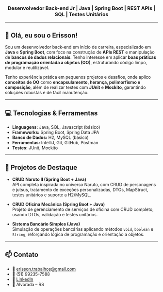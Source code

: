 <h3 align="center">Desenvolvedor Back-end Jr | Java | Spring Boot | REST APIs | SQL | Testes Unitários</h3>

---

## 👋 Olá, eu sou o Erisson!

Sou um desenvolvedor back-end em início de carreira, especializado em **Java** e **Spring Boot**, com foco na construção de **APIs REST** e manipulação de **bancos de dados relacionais**. Tenho interesse em aplicar **boas práticas de programação orientada a objetos (OO)**, estruturando código limpo, modular e reutilizável.  

Tenho experiência prática em pequenos projetos e desafios, onde aplico **conceitos de OO** como **encapsulamento, herança, polimorfismo e composição**, além de realizar testes com **JUnit** e **Mockito**, garantindo soluções robustas e de fácil manutenção.


---

## 💻 Tecnologias & Ferramentas

- **Linguagens:** Java, SQL, Javascript (básico)  
- **Frameworks:** Spring Boot, Spring Data JPA  
- **Banco de Dados:** H2, MySQL (básico)  
- **Ferramentas:** IntelliJ, Git, GitHub, Postman  
- **Testes:** JUnit, Mockito  

---

## 📂 Projetos de Destaque

- **CRUD Naruto II (Spring Boot + Java)**  
  API completa inspirada no universo Naruto, com CRUD de personagens e jutsus, tratamento de exceções personalizadas, DTOs, MapStruct, testes unitários e suporte a H2/MySQL.  

- **CRUD Oficina Mecânica (Spring Boot + Java)**  
  Projeto de gerenciamento de serviços de oficina com CRUD completo, usando DTOs, validação e testes unitários.  

- **Sistema Bancário Simples (Java)**  
  Simulação de operações bancárias aplicando métodos `void`, `boolean` e `String`, reforçando lógica de programação e orientação a objetos.  

---

## 📫 Contato

- 📧 erisson.trabalhos@gmail.com  
- 📱 (51) 99235-7588  
- 🔗 [LinkedIn](https://linkedin.com/in/erisson-camilo-teixeira)   
- 📍 Alvorada – RS
